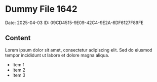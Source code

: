 # Dummy File 1642

Date: 2025-04-03
ID: 09CD4515-9E09-42C4-9E2A-6DF6127F89FE

## Content

Lorem ipsum dolor sit amet, consectetur adipiscing elit.
Sed do eiusmod tempor incididunt ut labore et dolore magna aliqua.

* Item 1
* Item 2
* Item 3
